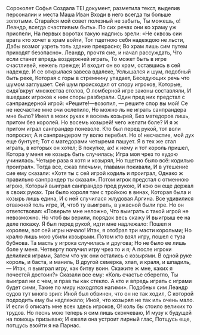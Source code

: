 <TEI> 
<teiHeader> 
<fileDesc> 
<titleStmt> 
<title>Задание 2</title> 
</titleStmt> 
<respStmt> 
<persName>Сороколет Софья</persName> 
<resp>Создала TEI документ, разметила текст, выделив персоналии и места</resp> 
</respStmt> 
</fileDesc> 
<profileDesc> 
<particDesc>
<listPerson type="historical"> 
<person xml:id="01"> 
<persName>Маша</persName> 
</person>
<person xml:id="02">
<persName>Иван</persName>
</person>
</listPerson>
</particDesc>
</profileDesc>
</teiHeader> 
<text>
Входи в <person xml:id="b"><persName>него</persName></person> всегда <person xml:id="b"><persName>ты</persName></person> больше золотыми.
Старайся <person xml:id="b"><persName>мой</persName></person> совет полезный не забыть,
<person xml:id="b"><persName>Ты</persName></person> можешь, о! <persName>Леандр</persName>, всегда счастливым быть».
По сих речах <person xml:id="b"><persName>они</persName></person> ко храму уж приспели,
На первых воротах такую надпись зрели:
«Не сквозь сии врата <person xml:id="b"><persName>кто</persName></person> хочет в храм войти,
<person xml:id="b"><persName>Тот</persName></person> тщетною <person xml:id="b"><persName>себя</persName></person> надеждою не льсти,
Дабы возмог узреть толь здание прекрасно;
Во храм лишь сим путем приходят безопасно».
<persName>Леандр</persName>, прочтя сие, и начал рассуждать,
Чго если станет впредь воздержней играть,
То может быть в игре счастливей, нежель прежде;
И входит он во храм, оставшись в сей надежде.
И се открылася завеса вдалеке,
Услышался и шум, подобный быть реке,
Которая с горы в стремнину упадает,
Беседующих речь что шумом заглушает.
Сей шум происходил от спору игроков,
Которые, сидя́ вкруг множества столов,
О ломберной игре законы составляли,
И вшедших игроков к ним споры разбирали.
Один пред них предстал с санпрандерной игрой:
«Решите!—возопил, — решите спор вы мой!
Се не несчастие мне очи ослепило,
Но можно ль не играть санпрандера мне было?
Имел в моих руках я восемь козырей,
Без матедоров лишь, притом без королей.
Но восемь козырей! чего желати боле?
И я ж притом играл санпрандер поневоле.
Кто был перед рукой, тот воли попросил;
А я санпрандером ту волю перебил.
Но о! несчастие, мой дух еще бунтует;
Тот с матедорами четыремя пашует.
Я в тех же стал играть, в которых он хотел;
В покупке, ах! к нему и тот король пришел,
Котора у меня не козырь быть случилась;
Игра моя чрез то худою учинилась.
Четыре раза я хотя и козырял,
Но тщетно было всё: кодилью проиграл».
Тогда все, сжав плечьми, главами покивали,
И в утешение сие ему сказали:
«Хотя ты с сей игрой кодиль и проиграл,
Однако ж правильно санпрандер ты сказал».
Потом игрок предстал с отменною игрою,
Который выиграл санпрандер пред рукою,
И кою он еще держал в своих руках.
Три было короля там с тройкою в винах,
Которая была и козырь лишь едина,
И с ней случилася жлудовая <persName>Аргина</persName>.
Все удивилися отважной толь игре,
И, чтоб ту выиграть, в ужасной были пре.
Но он ответствовал: «Поверьте мне неложно,
Что выиграть с такой игрой не невозможно.
Но чтоб вы верили, порядок весь скажу
И выигрыш ее на деле покажу.
Я был перед рукой, идти мне надлежало:
Пошел я королем, вот сей игры начало!
Итак, <person xml:id="b"><persName>я</persName></person> отобрал три масти корольми;
Но кралю лишь <person xml:id="b"><persName>мою</persName></person> убили козырьми.
Потом <person xml:id="b"><persName>кто</persName></person> взял игру, пошел с туза бубнова.
Та масть у игрока случилась и другова;
Но не было ее лишь боле у меня.
Четверту получил игру чрез то и я;
А после игроки делилися играми,
Затем что уж они остались с козырями.
В одной руке король, и баста, и маниль,
В другой семерка, хлап, и краля, и шпадиль, —
Итак, <person xml:id="b"><persName>я</persName></person> выиграл игру, как битву <person xml:id="b"><persName>воин</persName></person>.
Скажите ж мне, каких я почестей достоин?»
Сказали все <person xml:id="b"><persName>ему</persName></person>: «Коль счастье сберегло,
<person xml:id="b"><persName>Ты</persName></person> выиграл ни с чем, и прав <person xml:id="b"><persName>ты</persName></person> как стекло.
А <person xml:id="b"><persName>кто</persName></person> и впредь играть с играми будет сими,
Такие по миру находятся нагими».
Подобных сим <person xml:id="b"><persName>Леандр</persName></person> судов тут много зрил:
<person xml:id="b"><persName>Иной</persName></person> был обвинен, что <person xml:id="b"><persName>он</persName></person> не так ходил,
С которой подходить <person xml:id="b"><persName>ему</persName></person> бы надлежало;
<person xml:id="b"><persName>Иной</persName></person>, что козырял не так иль очень мало.
И если б описать <person xml:id="b"><persName>мне</persName></person> всех здесь <person xml:id="b"><persName>игроков</persName></person>,
О! коль бы стоило великих то трудов.
Но песнь <person xml:id="b"><persName>мою</persName></person> теперь <person xml:id="b"><persName>я</persName></person> сим лишь скончеваю,
И <person xml:id="b"><persName>музу</persName></person> к будущей на помощь призываю;
И ежели <person xml:id="b"><persName>она</persName></person> устроит лирный глас,
Потщусь еще, потщусь взойти <person xml:id="b"><persName>я</persName></person> на <placeName>Парнас</placeName>.
</text> 
</TEI>
